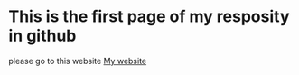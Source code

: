 # This is the first page of my resposity in github
please go to this website <a href=https://arjzxc000.github.io/Web_Portfolio>My website</a>
